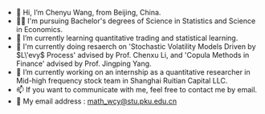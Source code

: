 - 👋 Hi, I’m Chenyu Wang, from Beijing, China.
- 👨‍🎓 I'm pursuing Bachelor's degrees of Science in Statistics and Science in Economics.
- 🌱 I’m currently learning quantitative trading and statistical learning.
- 📰 I'm currently doing resaerch on 'Stochastic Volatility Models Driven by $L\'evy$ Process' advised by Prof. Chenxu Li, and 'Copula Methods in Finance' advised by Prof. Jingping Yang.
- 💞️ I’m currently working on an internship as a quantitative researcher in Mid-high frequency stock team in Shanghai Ruitian Capital LLC.
- 📫 If you want to communicate with  me, feel free to contact me by email.
- 📧 My email address : math_wcy@stu.pku.edu.cn

<!---
mathwcy/mathwcy is a ✨ special ✨ repository because its `README.md` (this file) appears on your GitHub profile.
You can click the Preview link to take a look at your changes.
--->
